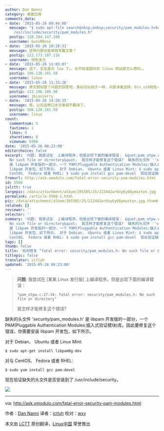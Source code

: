 ```yaml
---
author: Dan Nanni
category: 桌面应用
comments_data:
- date: '2015-05-26 09:44:00'
  message: "$ sudo apt-file search&nbsp;&nbsp;security/pam_modules.h<br />\r\nlibpam0g-dev:
    /usr/include/security/pam_modules.h"
  postip: 110.184.147.100
  username: GunsNRose
- date: '2015-05-26 10:28:31'
  message: 这种问题也能单独写篇文章？
  postip: 222.173.107.116
  username: 绿色圣光
- date: '2015-05-26 11:03:07'
  message: 这个，实在是太 low 了。。也不知道国外的 linux 网站是怎么想的。。
  postip: 106.120.101.58
  username: linux
- date: '2015-05-26 11:33:26'
  message: 原文貌似是个问题的回答吧，类似论坛帖子一样，只是译者这样，O(∩_∩)O哈哈~
  postip: 113.106.106.98
  username: jbiaojerry
- date: '2015-05-26 14:20:15'
  message: 嗯，以后这种口水文章就不翻译了。
  postip: 106.120.101.58
  username: linux
count:
  commentnum: 5
  favtimes: 1
  likes: 0
  sharetimes: 0
  viewnum: 8306
date: '2015-05-26 08:23:00'
editorchoice: false
excerpt: '问题: 我尝试在  上编译程序，但是出现下面的编译错误： &quot;pam_otpw.c:27:34: fatal error: security/pam_modules.h:
  No such file or directory&quot;  我怎样才能修复这个错误?  缺失的头文件 ''security/pam_modules.h''
  是 libpam 开发版的一部分，一个 PAM(Pluggable Authentication Modules:插入式验证模块)库。因此要修复这个错误，你需要安装
  libpam 开发包，如下所示。 对于 Debian、 Ubuntu 或者 Linux Mint: $ sudo apt-get install libpam0g-dev  对与
  CentOS、 Fedora 或者 RHEL: $ sudo yum install gcc pam-devel  现在验证缺失的'
fromurl: http://ask.xmodulo.com/fatal-error-security-pam-modules.html
id: 5508
islctt: true
largepic: /data/attachment/album/201505/25/222442wr6oy6y68ymazton.jpg
permalink: /article-5508-1.html
pic: /data/attachment/album/201505/25/222442wr6oy6y68ymazton.jpg.thumb.jpg
related: []
reviewer: ''
selector: ''
summary: '问题: 我尝试在  上编译程序，但是出现下面的编译错误： &quot;pam_otpw.c:27:34: fatal error: security/pam_modules.h:
  No such file or directory&quot;  我怎样才能修复这个错误?  缺失的头文件 ''security/pam_modules.h''
  是 libpam 开发版的一部分，一个 PAM(Pluggable Authentication Modules:插入式验证模块)库。因此要修复这个错误，你需要安装
  libpam 开发包，如下所示。 对于 Debian、 Ubuntu 或者 Linux Mint: $ sudo apt-get install libpam0g-dev  对与
  CentOS、 Fedora 或者 RHEL: $ sudo yum install gcc pam-devel  现在验证缺失的'
tags: []
thumb: false
title: '如何修复 “fatal error: security/pam_modules.h: No such file or directory”'
titlepic: false
translator: ictlyh
updated: '2015-05-26 08:23:00'
---
```



> 
> **问题**: 我尝试在 [某某 Linux 发行版] 上编译程序，但是出现下面的编译错误：
> 
> 
> 
> ```
> "pam_otpw.c:27:34: fatal error: security/pam_modules.h: No such file or directory"
> 
> ```
> 
> 我怎样才能修复这个错误?
> 
> 
> 


缺失的头文件 'security/pam\_modules.h' 是 libpam 开发版的一部分，一个 PAM(Pluggable Authentication Modules:插入式验证模块)库。因此要修复这个错误，你需要安装 libpam 开发包，如下所示。


对于 Debian、 Ubuntu 或者 Linux Mint:



```
$ sudo apt-get install libpam0g-dev

```

对与 CentOS、 Fedora 或者 RHEL:



```
$ sudo yum install gcc pam-devel

```

现在验证缺失的头文件是否安装到了 /usr/include/security。


![](/data/attachment/album/201505/25/222442wr6oy6y68ymazton.jpg)




---


via: <http://ask.xmodulo.com/fatal-error-security-pam-modules.html>


作者：[Dan Nanni](http://ask.xmodulo.com/author/nanni) 译者：[ictlyh](https://github.com/ictlyh) 校对：[wxy](https://github.com/wxy)


本文由 [LCTT](https://github.com/LCTT/TranslateProject) 原创翻译，[Linux中国](https://linux.cn/) 荣誉推出